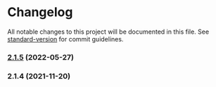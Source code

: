 # Changelog

All notable changes to this project will be documented in this file. See [standard-version](https://github.com/conventional-changelog/standard-version) for commit guidelines.

### [2.1.5](https://github.com/Koatty/koatty_apollo/compare/v2.1.4...v2.1.5) (2022-05-27)

### 2.1.4 (2021-11-20)
